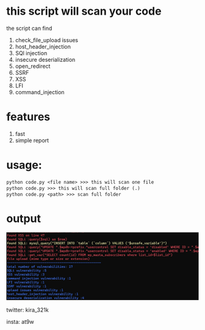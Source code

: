 # this script will scan your code 
the script can find 
1. check_file_upload issues
2. host_header_injection
3. SQl injection 
4. insecure deserialization
5. open_redirect
6. SSRF
7. XSS
8. LFI
9. command_injection
# features
1. fast 
2. simple report 

# usage:
    python code.py <file name> >>> this will scan one file
    python code.py >>> this will scan full folder (.)
    python code.py <path> >>> scan full folder 

# output
<img src=img/run.jpg >





twitter: kira_321k

insta: at9w
